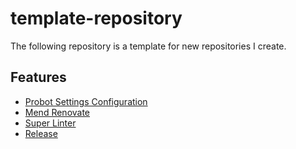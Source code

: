 # template-repository
The following repository is a template for new repositories I create. 

## Features
- [Probot Settings Configuration](https://probot.github.io/apps/settings/)
- [Mend Renovate](https://github.com/apps/renovate)
- [Super Linter](https://github.com/marketplace/actions/super-linter)
- [Release](https://github.com/rymndhng/release-on-push-action)
